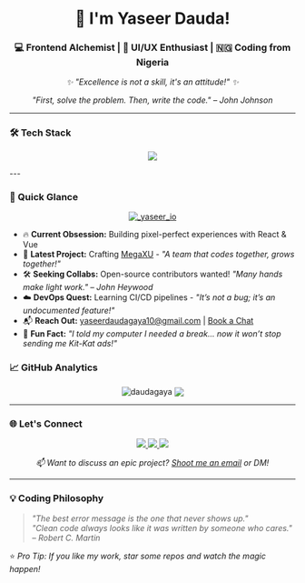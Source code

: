 <h1 align="center">🚀 I'm Yaseer Dauda!</h1>
<h3 align="center">💻 Frontend Alchemist | 🎨 UI/UX Enthusiast | 🇳🇬 Coding from Nigeria</h3>

<p align="center" style="position: relative;">
</p>

<p align="center" style="margin-top: 15px;">
  <em>✨ "Excellence is not a skill, it's an attitude!" ✨</em>
</p>

<p align="center">
  <em>"First, solve the problem. Then, write the code." – John Johnson</em>
</p>

---

### 🛠️ Tech Stack
<p align="center">
  <img src="https://skillicons.dev/icons?i=python,js,react,html,css,java" />
</p>
---



### 🎯 Quick Glance
<p align="center">
  <a href="https://twitter.com/_yaseer_io" target="blank">
    <img src="https://img.shields.io/twitter/follow/_yaseer_io?logo=twitter&style=for-the-badge&color=1DA1F2" alt="_yaseer_io" />
  </a>
</p>

- 🔥 **Current Obsession:** Building pixel-perfect experiences with React & Vue
- 🚧 **Latest Project:** Crafting [MegaXU](https://github.com/daudagaya/MegaXU) - *"A team that codes together, grows together!"*
- 🛠️ **Seeking Collabs:** Open-source contributors wanted! *"Many hands make light work." – John Heywood*
- ☁️ **DevOps Quest:** Learning CI/CD pipelines - *"It’s not a bug; it’s an undocumented feature!"* 
- 📬 **Reach Out:** yaseerdaudagaya10@gmail.com | [Book a Chat](https://calendly.com/daudagaya)
- 🤣 **Fun Fact:** *"I told my computer I needed a break... now it won’t stop sending me Kit-Kat ads!"*


### 📈 GitHub Analytics
<p align="center">
  <img align="center" src="https://github-readme-stats.vercel.app/api?username=daudagaya&show_icons=true&theme=radical" alt="daudagaya" />
  <img align="center" src="https://github-readme-stats.vercel.app/api/top-langs/?username=daudagaya&layout=compact&theme=radical" />
</p>

---

### 🌐 Let's Connect
<p align="center">
  <a href="https://twitter.com/_yaseer_io" target="blank">
    <img src="https://img.shields.io/badge/Twitter-1DA1F2?style=for-the-badge&logo=twitter&logoColor=white" />
  </a>
  <a href="https://linkedin.com/in/yaseer-dauda" target="blank">
    <img src="https://img.shields.io/badge/LinkedIn-0077B5?style=for-the-badge&logo=linkedin&logoColor=white" />
  </a>
  <a href="https://instagram.com/yaseer.io" target="blank">
    <img src="https://img.shields.io/badge/Instagram-E4405F?style=for-the-badge&logo=instagram&logoColor=white" />
  </a>
</p>

<p align="center">
  <em>📫 Want to discuss an epic project? <a href="mailto:yaseerdaudagaya10@gmail.com">Shoot me an email</a> or DM!</em>
</p>

---

### 💡 Coding Philosophy
> *"The best error message is the one that never shows up."*  
> *"Clean code always looks like it was written by someone who cares." – Robert C. Martin*

⭐ *Pro Tip: If you like my work, star some repos and watch the magic happen!*
